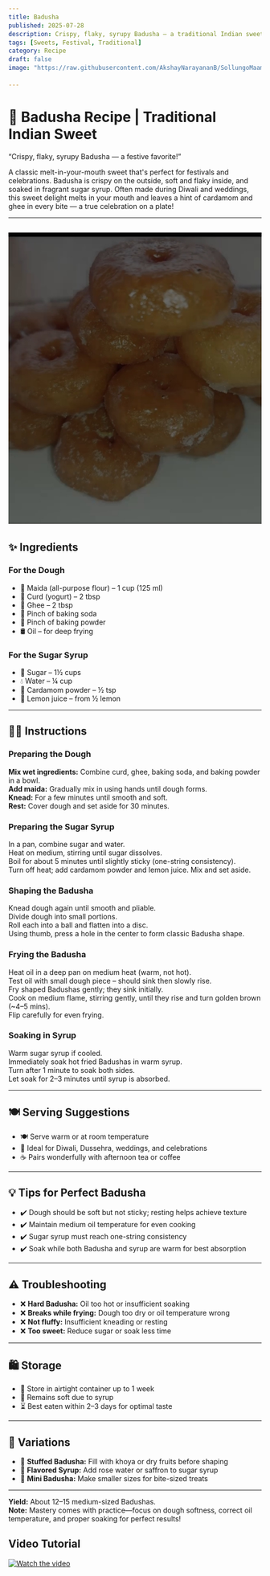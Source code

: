 ```yaml
---
title: Badusha  
published: 2025-07-28  
description: Crispy, flaky, syrupy Badusha — a traditional Indian sweet perfect for festivals and celebrations.  
tags: [Sweets, Festival, Traditional]  
category: Recipe  
draft: false  
image: "https://raw.githubusercontent.com/AkshayNarayananB/SollungoMaami/master/images/badusha.jpg"
  
---
```


# 🍩 Badusha Recipe | Traditional Indian Sweet

“Crispy, flaky, syrupy Badusha — a festive favorite!”

A classic melt-in-your-mouth sweet that's perfect for festivals and celebrations. Badusha is crispy on the outside, soft and flaky inside, and soaked in fragrant sugar syrup. Often made during Diwali and weddings, this sweet delight melts in your mouth and leaves a hint of cardamom and ghee in every bite — a true celebration on a plate!

---
![badusha](https://raw.githubusercontent.com/AkshayNarayananB/SollungoMaami/master/images/badusha.jpg)
---




## ✨ Ingredients

### For the Dough  
- 🌾 Maida (all-purpose flour) – 1 cup (125 ml)  
- 🍶 Curd (yogurt) – 2 tbsp  
- 🧈 Ghee – 2 tbsp  
- 🧂 Pinch of baking soda  
- 🧂 Pinch of baking powder  
- 🛢️ Oil – for deep frying  

### For the Sugar Syrup  
- 🍬 Sugar – 1½ cups  
- 💧 Water – ¼ cup  
- 🌿 Cardamom powder – ½ tsp  
- 🍋 Lemon juice – from ½ lemon  

---

## 👩‍🍳 Instructions

### Preparing the Dough  
**Mix wet ingredients:** Combine curd, ghee, baking soda, and baking powder in a bowl.  
**Add maida:** Gradually mix in using hands until dough forms.  
**Knead:** For a few minutes until smooth and soft.  
**Rest:** Cover dough and set aside for 30 minutes.

### Preparing the Sugar Syrup  
In a pan, combine sugar and water.  
Heat on medium, stirring until sugar dissolves.  
Boil for about 5 minutes until slightly sticky (one-string consistency).  
Turn off heat; add cardamom powder and lemon juice. Mix and set aside.

### Shaping the Badusha  
Knead dough again until smooth and pliable.  
Divide dough into small portions.  
Roll each into a ball and flatten into a disc.  
Using thumb, press a hole in the center to form classic Badusha shape.  

### Frying the Badusha  
Heat oil in a deep pan on medium heat (warm, not hot).  
Test oil with small dough piece – should sink then slowly rise.  
Fry shaped Badushas gently; they sink initially.  
Cook on medium flame, stirring gently, until they rise and turn golden brown (~4–5 mins).  
Flip carefully for even frying.

### Soaking in Syrup  
Warm sugar syrup if cooled.  
Immediately soak hot fried Badushas in warm syrup.  
Turn after 1 minute to soak both sides.  
Let soak for 2–3 minutes until syrup is absorbed.

---

## 🍽️ Serving Suggestions

- 🍽️ Serve warm or at room temperature  
- 🎉 Ideal for Diwali, Dussehra, weddings, and celebrations  
- ☕ Pairs wonderfully with afternoon tea or coffee  

---

## 💡 Tips for Perfect Badusha

- ✔️ Dough should be soft but not sticky; resting helps achieve texture  
- ✔️ Maintain medium oil temperature for even cooking  
- ✔️ Sugar syrup must reach one-string consistency  
- ✔️ Soak while both Badusha and syrup are warm for best absorption  

---

## ⚠️ Troubleshooting

- ❌ **Hard Badusha:** Oil too hot or insufficient soaking  
- ❌ **Breaks while frying:** Dough too dry or oil temperature wrong  
- ❌ **Not fluffy:** Insufficient kneading or resting  
- ❌ **Too sweet:** Reduce sugar or soak less time  

---

## 🛍️ Storage

- 🏺 Store in airtight container up to 1 week  
- 🧁 Remains soft due to syrup  
- ⏳ Best eaten within 2–3 days for optimal taste  

---

## 🌟 Variations

- 🌰 **Stuffed Badusha:** Fill with khoya or dry fruits before shaping  
- 🌹 **Flavored Syrup:** Add rose water or saffron to sugar syrup  
- 🍬 **Mini Badusha:** Make smaller sizes for bite-sized treats  

---

**Yield:** About 12–15 medium-sized Badushas.  
**Note:** Mastery comes with practice—focus on dough softness, correct oil temperature, and proper soaking for perfect results!


## Video Tutorial

[![Watch the video](https://img.youtube.com/vi/VIDEO_ID/0.jpg)](https://youtu.be/68VOVjN1Fyg?si=LRPfFVjnCiAbKgKM)
